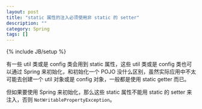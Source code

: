 ```yaml
---
layout: post
title: "static 属性的注入必须使用非 static 的 setter"
description: ""
category: Spring
tags: []
---
```

{% include JB/setup %}

有一些 util 类或是 config 类会用到 static 属性，这些 util 类或是 config 类也可以通过 Spring 来初始化，和初始化一个 POJO 没什么区别，虽然实际应用中不太可能去创建一个 util 对象或是 config 对象，一般都是使用 static getter 而已。  

但如果要使用 Spring 来初始化，那么这些 static 属性不能用 static 的 setter 来注入，否则 `NotWritablePropertyException`。
